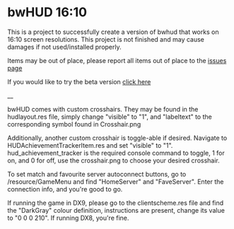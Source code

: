 # bwHUD 16:10

This is a project to successfully create a version of bwhud that works on 16:10 screen resolutions. This project is not finished and may cause damages if not used/installed properly.

Items may be out of place, please report all items out of place to the [issues page](https://github.com/LeoDoesThings/bwhud-16-10/issues)

If you would like to try the beta version [click here](https://github.com/LeoDoesThings/bwhud-16-10/tree/beta)

__

bwHUD comes with custom crosshairs. They may be found in the hudlayout.res file, simply change "visible" to "1",
and "labeltext" to the corresponding symbol found in Crosshair.png

Additionally, another custom crosshair is toggle-able if desired. Navigate to HUDAchievementTrackerItem.res and set "visible" to "1".
hud_achievement_tracker is the required console command to toggle, 1 for on, and 0 for off, use the crosshair.png to choose your
desired crosshair.

To set match and favourite server autoconnect buttons, go to /resource/GameMenu and find "HomeServer" and "FaveServer".
Enter the connection info, and you're good to go.

If running the game in DX9, please go to the clientscheme.res file and find the "DarkGray" colour definition, instructions are present,
change its value to "0 0 0 210". If running DX8, you're fine.
